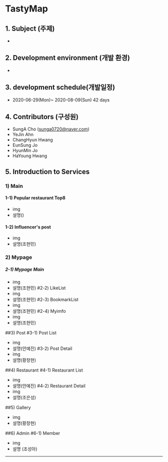 # TastyMap

## 1. Subject (주제)
- 

## 2. Development environment (개발 환경)
- 

## 3. development schedule(개발일정)
- 2020-06-29(Mon)~ 2020-08-09(Sun) 42 days


## 4. Contributors (구성원)
- SungA Cho (sunga0720@naver.com)
- YeJin Ahn 
- ChangHyun Hwang
- EunSung Jo
- HyunMin Jo
- HaYoung Hwang

## 5. Introduction to Services

### 1) Main
#### 1-1) Popular restaurant Top8
- img
- 설명()
#### 1-2) Influencer's post
- img
- 설명(조현민)

### 2) Mypage
##### 2-1) Mypage Main
- img
- 설명(조현민)
#2-2) LikeList
- img
- 설명(조현민)
#2-3) BookmarkList
- img 
- 설명(조현민)
#2-4) Myimfo
- img
- 설명(조현민)

##3) Post
#3-1) Post List
- img
- 설명(안예진)
#3-2) Post Detail
- img
- 설명(황창현)

##4) Restaurant
#4-1) Restaurant List
- img
- 설명(안예진)
#4-2) Restaurant Detail
- img
- 설명(조은성)

##5) Gallery
- img
- 설명(황창현)

##6) Admin
#6-1) Member
- img
- 설명 (조성아)

<hr/>  
